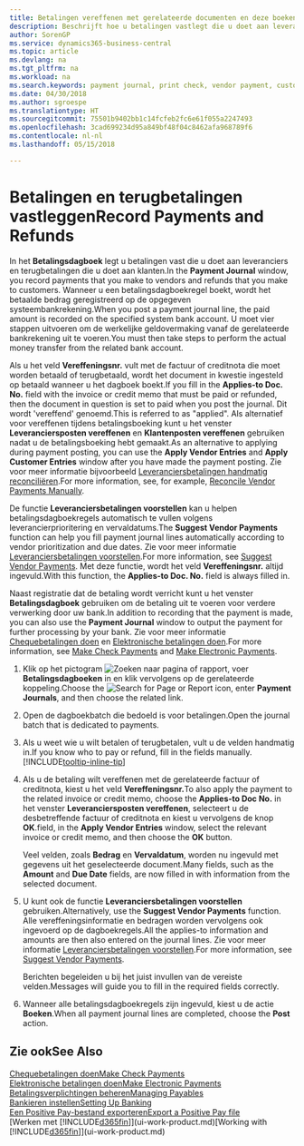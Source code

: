 ```yaml
---
title: Betalingen vereffenen met gerelateerde documenten en deze boeken | Microsoft Docs
description: Beschrijft hoe u betalingen vastlegt die u doet aan leveranciers en terugbetalingen die u doet aan klanten.
author: SorenGP
ms.service: dynamics365-business-central
ms.topic: article
ms.devlang: na
ms.tgt_pltfrm: na
ms.workload: na
ms.search.keywords: payment journal, print check, vendor payment, customer refund, creditor, debt, balance due, AP
ms.date: 04/30/2018
ms.author: sgroespe
ms.translationtype: HT
ms.sourcegitcommit: 75501b9402bb1c14fcfeb2fc6e61f055a2247493
ms.openlocfilehash: 3cad699234d95a849bf48f04c8462afa968789f6
ms.contentlocale: nl-nl
ms.lasthandoff: 05/15/2018

---
```

# <a name="record-payments-and-refunds"></a><span data-ttu-id="2b119-103">Betalingen en terugbetalingen vastleggen</span><span class="sxs-lookup"><span data-stu-id="2b119-103">Record Payments and Refunds</span></span>
<span data-ttu-id="2b119-104">In het **Betalingsdagboek** legt u betalingen vast die u doet aan leveranciers en terugbetalingen die u doet aan klanten.</span><span class="sxs-lookup"><span data-stu-id="2b119-104">In the **Payment Journal** window, you record payments that you make to vendors and refunds that you make to customers.</span></span> <span data-ttu-id="2b119-105">Wanneer u een betalingsdagboekregel boekt, wordt het betaalde bedrag geregistreerd op de opgegeven systeembankrekening.</span><span class="sxs-lookup"><span data-stu-id="2b119-105">When you post a payment journal line, the paid amount is recorded on the specified system bank account.</span></span> <span data-ttu-id="2b119-106">U moet vier stappen uitvoeren om de werkelijke geldovermaking vanaf de gerelateerde bankrekening uit te voeren.</span><span class="sxs-lookup"><span data-stu-id="2b119-106">You must then take steps to perform the actual money transfer from the related bank account.</span></span>

<span data-ttu-id="2b119-107">Als u het veld **Vereffeningsnr.** vult met de factuur of creditnota die moet worden betaald of terugbetaald, wordt het document in kwestie ingesteld op betaald wanneer u het dagboek boekt.</span><span class="sxs-lookup"><span data-stu-id="2b119-107">If you fill in the **Applies-to Doc. No.** field with the invoice or credit memo that must be paid or refunded, then the document in question is set to paid when you post the journal.</span></span> <span data-ttu-id="2b119-108">Dit wordt 'vereffend' genoemd.</span><span class="sxs-lookup"><span data-stu-id="2b119-108">This is referred to as "applied".</span></span> <span data-ttu-id="2b119-109">Als alternatief voor vereffenen tijdens betalingsboeking kunt u het venster **Leveranciersposten vereffenen** en **Klantenposten vereffenen** gebruiken nadat u de betalingsboeking hebt gemaakt.</span><span class="sxs-lookup"><span data-stu-id="2b119-109">As an alternative to applying during payment posting, you can use the **Apply Vendor Entries** and **Apply Customer Entries** window after you have made the payment posting.</span></span> <span data-ttu-id="2b119-110">Zie voor meer informatie bijvoorbeeld [Leveranciersbetalingen handmatig reconciliëren](payables-how-apply-purchase-transactions-manually.md).</span><span class="sxs-lookup"><span data-stu-id="2b119-110">For more information, see, for example, [Reconcile Vendor Payments Manually](payables-how-apply-purchase-transactions-manually.md).</span></span>

<span data-ttu-id="2b119-111">De functie **Leveranciersbetalingen voorstellen** kan u helpen betalingsdagboekregels automatisch te vullen volgens leverancierprioritering en vervaldatums.</span><span class="sxs-lookup"><span data-stu-id="2b119-111">The **Suggest Vendor Payments** function can help you fill payment journal lines automatically according to vendor prioritization and due dates.</span></span> <span data-ttu-id="2b119-112">Zie voor meer informatie [Leveranciersbetalingen voorstellen](payables-how-suggest-vendor-payments.md).</span><span class="sxs-lookup"><span data-stu-id="2b119-112">For more information, see [Suggest Vendor Payments](payables-how-suggest-vendor-payments.md).</span></span> <span data-ttu-id="2b119-113">Met deze functie, wordt het veld **Vereffeningsnr.** altijd ingevuld.</span><span class="sxs-lookup"><span data-stu-id="2b119-113">With this function, the **Applies-to Doc. No.** field is always filled in.</span></span>

<span data-ttu-id="2b119-114">Naast registratie dat de betaling wordt verricht kunt u het venster **Betalingsdagboek** gebruiken om de betaling uit te voeren voor verdere verwerking door uw bank.</span><span class="sxs-lookup"><span data-stu-id="2b119-114">In addition to recording that the payment is made, you can also use the **Payment Journal** window to output the payment for further processing by your bank.</span></span> <span data-ttu-id="2b119-115">Zie voor meer informatie [Chequebetalingen doen](payables-how-work-checks.md) en [Elektronische betalingen doen](payables-how-export-payments-bank-file.md).</span><span class="sxs-lookup"><span data-stu-id="2b119-115">For more information, see [Make Check Payments](payables-how-work-checks.md) and [Make Electronic Payments](payables-how-export-payments-bank-file.md).</span></span>  

1. <span data-ttu-id="2b119-116">Klik op het pictogram ![Zoeken naar pagina of rapport](media/ui-search/search_small.png "pictogram Zoeken naar pagina of rapport"), voer **Betalingsdagboeken** in en klik vervolgens op de gerelateerde koppeling.</span><span class="sxs-lookup"><span data-stu-id="2b119-116">Choose the ![Search for Page or Report](media/ui-search/search_small.png "Search for Page or Report icon") icon, enter **Payment Journals**, and then choose the related link.</span></span>
2. <span data-ttu-id="2b119-117">Open de dagboekbatch die bedoeld is voor betalingen.</span><span class="sxs-lookup"><span data-stu-id="2b119-117">Open the journal batch that is dedicated to payments.</span></span>
3. <span data-ttu-id="2b119-118">Als u weet wie u wilt betalen of terugbetalen, vult u de velden handmatig in.</span><span class="sxs-lookup"><span data-stu-id="2b119-118">If you know who to pay or refund, fill in the fields manually.</span></span> [!INCLUDE[tooltip-inline-tip](includes/tooltip-inline-tip_md.md)]
4. <span data-ttu-id="2b119-119">Als u de betaling wilt vereffenen met de gerelateerde factuur of creditnota, kiest u het veld **Vereffeningsnr.**</span><span class="sxs-lookup"><span data-stu-id="2b119-119">To also apply the payment to the related invoice or credit memo, choose the **Applies-to Doc No.**</span></span> <span data-ttu-id="2b119-120">in het venster **Leveranciersposten vereffenen**, selecteert u de desbetreffende factuur of creditnota en kiest u vervolgens de knop **OK**.</span><span class="sxs-lookup"><span data-stu-id="2b119-120">field, in the **Apply Vendor Entries** window, select the relevant invoice or credit memo, and then choose the **OK** button.</span></span>

    <span data-ttu-id="2b119-121">Veel velden, zoals **Bedrag** en **Vervaldatum**, worden nu ingevuld met gegevens uit het geselecteerde document.</span><span class="sxs-lookup"><span data-stu-id="2b119-121">Many fields, such as the **Amount** and **Due Date** fields, are now filled in with information from the selected document.</span></span>
5. <span data-ttu-id="2b119-122">U kunt ook de functie **Leveranciersbetalingen voorstellen** gebruiken.</span><span class="sxs-lookup"><span data-stu-id="2b119-122">Alternatively, use the **Suggest Vendor Payments** function.</span></span> <span data-ttu-id="2b119-123">Alle vereffeningsinformatie en bedragen worden vervolgens ook ingevoerd op de dagboekregels.</span><span class="sxs-lookup"><span data-stu-id="2b119-123">All the applies-to information and amounts are then also entered on the journal lines.</span></span> <span data-ttu-id="2b119-124">Zie voor meer informatie [Leveranciersbetalingen voorstellen](payables-how-suggest-vendor-payments.md).</span><span class="sxs-lookup"><span data-stu-id="2b119-124">For more information, see [Suggest Vendor Payments](payables-how-suggest-vendor-payments.md).</span></span>

    <span data-ttu-id="2b119-125">Berichten begeleiden u bij het juist invullen van de vereiste velden.</span><span class="sxs-lookup"><span data-stu-id="2b119-125">Messages will guide you to fill in the required fields correctly.</span></span>
6.  <span data-ttu-id="2b119-126">Wanneer alle betalingsdagboekregels zijn ingevuld, kiest u de actie **Boeken**.</span><span class="sxs-lookup"><span data-stu-id="2b119-126">When all payment journal lines are completed, choose the **Post** action.</span></span>

## <a name="see-also"></a><span data-ttu-id="2b119-127">Zie ook</span><span class="sxs-lookup"><span data-stu-id="2b119-127">See Also</span></span>
[<span data-ttu-id="2b119-128">Chequebetalingen doen</span><span class="sxs-lookup"><span data-stu-id="2b119-128">Make Check Payments</span></span>](payables-how-work-checks.md)  
[<span data-ttu-id="2b119-129">Elektronische betalingen doen</span><span class="sxs-lookup"><span data-stu-id="2b119-129">Make Electronic Payments</span></span>](payables-how-export-payments-bank-file.md)  
[<span data-ttu-id="2b119-130">Betalingsverplichtingen beheren</span><span class="sxs-lookup"><span data-stu-id="2b119-130">Managing Payables</span></span>](payables-manage-payables.md)  
[<span data-ttu-id="2b119-131">Bankieren instellen</span><span class="sxs-lookup"><span data-stu-id="2b119-131">Setting Up Banking</span></span>](bank-setup-banking.md)  
[<span data-ttu-id="2b119-132">Een Positive Pay-bestand exporteren</span><span class="sxs-lookup"><span data-stu-id="2b119-132">Export a Positive Pay file</span></span>](finance-how-positive-pay.md)  
<span data-ttu-id="2b119-133">[Werken met [!INCLUDE[d365fin](includes/d365fin_md.md)]](ui-work-product.md)</span><span class="sxs-lookup"><span data-stu-id="2b119-133">[Working with [!INCLUDE[d365fin](includes/d365fin_md.md)]](ui-work-product.md)</span></span>  

